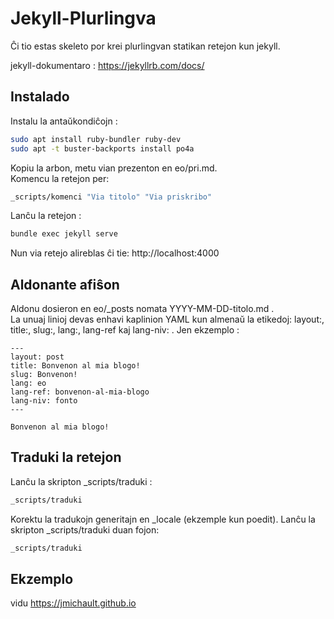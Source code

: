 # Jekyll-Plurlingva

Ĉi tio estas skeleto por krei plurlingvan statikan retejon kun jekyll.

jekyll-dokumentaro : <https://jekyllrb.com/docs/>


## Instalado

Instalu la antaŭkondiĉojn :
```bash
sudo apt install ruby-bundler ruby-dev 
sudo apt -t buster-backports install po4a
```

Kopiu la arbon, metu vian prezenton en eo/pri.md.  
Komencu la retejon per:  
```bash
_scripts/komenci "Via titolo" "Via priskribo"
```

Lanĉu la retejon :
```bash
bundle exec jekyll serve
```
Nun via retejo alireblas ĉi tie: http://localhost:4000

## Aldonante afiŝon
Aldonu dosieron en eo/_posts nomata YYYY-MM-DD-titolo.md .  
La unuaj linioj devas enhavi kaplinion YAML kun almenaŭ la etikedoj: layout:, title:, slug:, lang:, lang-ref kaj lang-niv: .
Jen ekzemplo :
```
---
layout: post
title: Bonvenon al mia blogo!
slug: Bonvenon!
lang: eo
lang-ref: bonvenon-al-mia-blogo
lang-niv: fonto
---
   
Bonvenon al mia blogo!
```

## Traduki la retejon
Lanĉu la skripton _scripts/traduki :
```bash
_scripts/traduki
```
Korektu la tradukojn generitajn en _locale (ekzemple kun poedit).
Lanĉu la skripton _scripts/traduki duan fojon:
```bash
_scripts/traduki
```

## Ekzemplo
vidu https://jmichault.github.io

